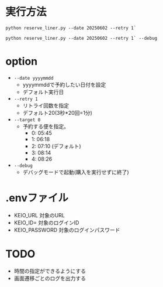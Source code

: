 # 実行方法

```
python reserve_liner.py --date 20250602 --retry 1`
```

```
python reserve_liner.py --date 20250602 --retry 1` --debug
```

# option

+ `--date yyyymmdd`
  + yyyymmddで予約したい日付を設定
  + デフォルト実行日
+ `--retry 1`
  + リトライ回数を指定
  + デフォルト20(3秒*20回=1分)
+ `--target 0`
  + 予約する便を指定。
    + 0: 05:45
    + 1: 06:18
    + 2: 07:10 (デフォルト)
    + 3: 08:14
    + 4: 08:26
+ `--debug`
  + デバッグモードで起動(購入を実行せずに終了)


# .envファイル

+ KEIO_URL 対象のURL
+ KEIO_ID= 対象のログインID
+ KEIO_PASSWORD 対象のログインパスワード

# TODO
+ 時間の指定ができるようにする
+ 画面遷移ごとのログを出力する
